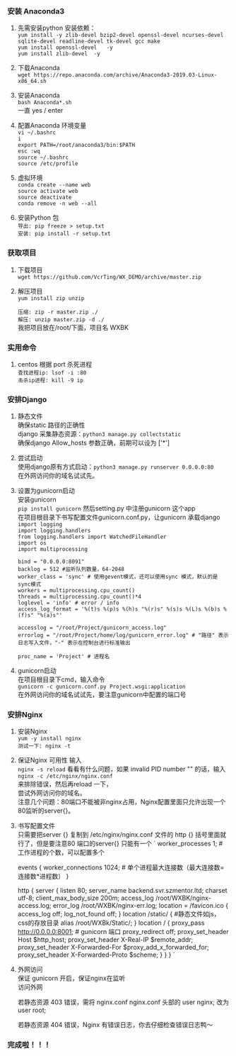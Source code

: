 ### 安装 Anaconda3
1. 先需安装python 安装依赖：  
    `yum install -y zlib-devel bzip2-devel openssl-devel ncurses-devel sqlite-devel readline-devel tk-devel gcc make`  
    `yum install openssl-devel   -y`  
    `yum install zlib-devel  -y`  

1. 下载Anaconda   
   `wget https://repo.anaconda.com/archive/Anaconda3-2019.03-Linux-x86_64.sh`  

2. 安装Anaconda  
   `bash Anaconda*.sh`  
   一直 yes / enter

3. 配置Anaconda 环境变量   
    `vi ~/.bashrc`  
    `i`   
    `export PATH=/root/anaconda3/bin:$PATH `  
    `esc :wq `  
    `source ~/.bashrc`  
    `source /etc/profile`  

4. 虚拟环境  
    `conda create --name web`  
    `source activate web`  
    `source deactivate`  
    `conda remove -n web --all`  

5. 安装Python 包  
   `导出: pip freeze > setup.txt `  
   `安装: pip install -r setup.txt`  

### 获取项目  
1. 下载项目   
   `wget https://github.com/VcrTing/WX_DEMO/archive/master.zip`  

2. 解压项目   
   `yum install zip unzip`  

   `压缩: zip -r master.zip ./`  
   `解压: unzip master.zip -d ./`  
   我把项目放在/root/下面，项目名 WXBK  

### 实用命令  
1. centos 根据 port 杀死进程    
    `查找进程ip: lsof -i :80`  
    `击杀ip进程: kill -9 ip`  

### 安排Django  
1. 静态文件  
    确保static 路径的正确性  
    django 采集静态资源：`python3 manage.py collectstatic`  
    确保django Allow_hosts 参数正确，前期可以设为 ['*']  
    
2. 尝试启动  
    使用django原有方式启动：`python3 manage.py runserver 0.0.0.0:80`  
    在外网访问你的域名试试先。  

3. 设置为gunicorn启动  
    安装gunicorn  
    `pip install gunicorn` 
    然后setting.py 中注册gunicorn 这个app   
    在项目根目录下书写配置文件gunicorn.conf.py，让gunicorn 承载django   
    `import logging`  
    `import logging.handlers`  
    `from logging.handlers import WatchedFileHandler`  
    `import os`  
    `import multiprocessing`  
  
    `bind = "0.0.0.0:8091"`  
    `backlog = 512 #监听队列数量，64-2048`  
    `worker_class = 'sync' # 使用gevent模式，还可以使用sync 模式，默认的是sync模式`  
    `workers = multiprocessing.cpu_count()`  
    `threads = multiprocessing.cpu_count()*4`  
    `loglevel = 'info' # error / info`  
    `access_log_format = '%(t)s %(p)s %(h)s "%(r)s" %(s)s %(L)s %(b)s %(f)s" "%(a)s"'`  
  
    `accesslog = "/root/Project/gunicorn_access.log"`  
    `errorlog = "/root/Project/home/log/gunicorn_error.log" # "路径" 表示日志写入文件，"-" 表示在控制台进行标准输出`  
  
    `proc_name = 'Project' # 进程名`   
    
4. gunicorn启动  
    在项目根目录下cmd，输入命令  
    `gunicorn -c gunicorn.conf.py Project.wsgi:application`   
    在外网访问你的域名试试先，要注意gunicorn中配置的端口号  

### 安排Nginx  
1. 安装Nginx   
    `yum -y install nginx`  
    `测试一下: nginx -t`  

2. 保证Nginx 可用性
    输入  
    `nginx -s reload`
    看看有什么问题，如果 invalid PID number "" 的话，输入  
    `nginx -c /etc/nginx/nginx.conf`  
    来排除错误，然后再reload 一下，  
    尝试外网访问你的域名。  
    注意几个问题：80端口不能被非nginx占用，Nginx配置里面只允许出现一个80监听的server{}。  

3. 书写配置文件  
    只需要把server {} 复制到 /etc/nginx/nginx.conf 文件的 http {} 括号里面就行了，但是要注意80 端口的server{} 只能有一个
    `
    worker_processes  1; # 工作进程的个数，可以配置多个

    events {
        worker_connections  1024; # 单个进程最大连接数（最大连接数=连接数*进程数）
    }

    http {
        server {
            listen 80;
            server_name  backend.svr.szmentor.ltd;
            charset utf-8;
            client_max_body_size 200m;
            access_log  /root/WXBK/nginx-access.log;
            error_log  /root/WXBK/nginx-err.log;
            location = /favicon.ico { 
                access_log off;
                log_not_found off; 
            }
            location /static/ {
                #静态文件如js，css的存放目录
                alias /root/WXBk/Static/;
            }
            location / {
                proxy_pass http://0.0.0.0:8001; # gunicorn 端口
                proxy_redirect     off;
                proxy_set_header   Host                 $http_host;
                proxy_set_header   X-Real-IP            $remote_addr;
                proxy_set_header   X-Forwarded-For      $proxy_add_x_forwarded_for;
                proxy_set_header   X-Forwarded-Proto    $scheme;
            }
        }
    }
`  

4. 外网访问  
    保证 gunicorn 开启，保证nginx在监听  
    访问外网  
     
    若静态资源 403 错误，需将 nginx.conf 
    nginx.conf 头部的 user nginx; 改为 user root;  
    
    若静态资源 404 错误，Nginx 有错误日志，你去仔细检查错误日志鸭～  

### 完成啦！！！